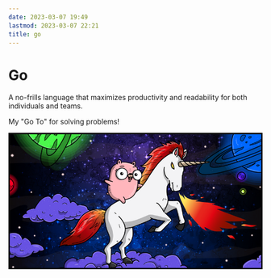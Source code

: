 ```yaml
---
date: 2023-03-07 19:49
lastmod: 2023-03-07 22:21
title: go
---
```


# Go

A no-frills language that maximizes productivity and readability for both individuals and teams.

My "Go To" for solving problems!

![gopher-unicorns](../../assets/images/gopher_unicorn.png 'github.com/ashleymcnamara/gophers')
